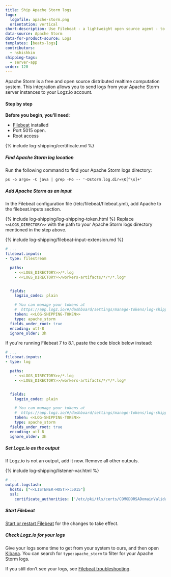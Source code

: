 ```yaml
---
title: Ship Apache Storm logs
logo:
  logofile: apache-storm.png
  orientation: vertical
short-description: Use Filebeat - a lightweight open source agent - to send Apache Storm logs to Logz.io.
data-source: Apache Storm
data-for-product-source: Logs
templates: [beats-logs]
contributors:
  - nshishkin
shipping-tags:
  - server-app
order: 120
---
```

Apache Storm is a free and open source distributed realtime computation system. This integration allows you to send logs from your Apache Storm server instances to your Logz.io account.

#### Step by step

**Before you begin, you'll need**:

* [Filebeat](https://www.elastic.co/guide/en/beats/filebeat/current/filebeat-installation.html) installed
* Port 5015 open.
* Root access

<div class="tasklist">

{% include log-shipping/certificate.md %}

##### Find Apache Storm log location

Run the following command to find your Apache Storm logs directory:

```shell
ps -o args= -C java | grep -Po -- '-Dstorm.log.dir=\K[^\s]+'
```



##### Add Apache Storm as an input

In the Filebeat configuration file (/etc/filebeat/filebeat.yml), add Apache to the filebeat.inputs section.


{% include log-shipping/log-shipping-token.html %} Replace `<<LOGS_DIRECTORY>>` with the path to your Apache Storm logs directory mentioned in the step above. 

{% include log-shipping/filebeat-input-extension.md %}

```yaml
# ...
filebeat.inputs:
- type: filestream

  paths:
    - <<LOGS_DIRECTORY>>/*.log
    - <<LOGS_DIRECTORY>>/workers-artifacts/*/*/*.log*


  fields:
    logzio_codec: plain

    # You can manage your tokens at
    #  https://app.logz.io/#/dashboard/settings/manage-tokens/log-shipping
    token: <<LOG-SHIPPING-TOKEN>>
    type: apache_storm
  fields_under_root: true
  encoding: utf-8
  ignore_older: 3h

```

If you're running Filebeat 7 to 8.1, paste the code block below instead:

```yaml
# ...
filebeat.inputs:
- type: log

  paths:
    - <<LOGS_DIRECTORY>>/*.log
    - <<LOGS_DIRECTORY>>/workers-artifacts/*/*/*.log*


  fields:
    logzio_codec: plain

    # You can manage your tokens at
    #  https://app.logz.io/#/dashboard/settings/manage-tokens/log-shipping
    token: <<LOG-SHIPPING-TOKEN>>
    type: apache_storm
  fields_under_root: true
  encoding: utf-8
  ignore_older: 3h

```



##### Set Logz.io as the output

If Logz.io is not an output, add it now.
Remove all other outputs.

{% include log-shipping/listener-var.html %} 

```yaml
# ...
output.logstash:
  hosts: ["<<LISTENER-HOST>>:5015"]
  ssl:
    certificate_authorities: ['/etc/pki/tls/certs/COMODORSADomainValidationSecureServerCA.crt']
```

##### Start Filebeat

[Start or restart Filebeat](https://www.elastic.co/guide/en/beats/filebeat/master/filebeat-starting.html) for the changes to take effect.

##### Check Logz.io for your logs

Give your logs some time to get from your system to ours, and then open [Kibana](https://app.logz.io/#/dashboard/kibana). You can search for `type:apache_storm` to filter for your Apache Storm logs. 

If you still don't see your logs, see [Filebeat troubleshooting](https://docs.logz.io/shipping/log-sources/filebeat.html#troubleshooting).

</div> 

